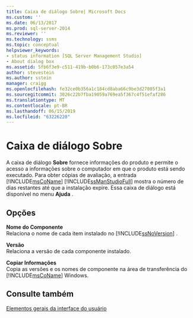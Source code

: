 ```yaml
---
title: Caixa de diálogo Sobre| Microsoft Docs
ms.custom: ''
ms.date: 06/13/2017
ms.prod: sql-server-2014
ms.reviewer: ''
ms.technology: ssms
ms.topic: conceptual
helpviewer_keywords:
- status information [SQL Server Management Studio]
- About dialog box
ms.assetid: 5fb6f3e9-c511-419b-b0b6-173c057e3a54
author: stevestein
ms.author: sstein
manager: craigg
ms.openlocfilehash: fe32ce0b356a1c184cd8aba66c9be3d27805f3a1
ms.sourcegitcommit: 3026c22b7fba19059a769ea5f367c4f51efaf286
ms.translationtype: MT
ms.contentlocale: pt-BR
ms.lasthandoff: 06/15/2019
ms.locfileid: "63226220"
---
```

# <a name="about-dialog-box"></a>Caixa de diálogo Sobre
  A caixa de diálogo **Sobre** fornece informações do produto e permite o acesso a informações sobre o computador em que o produto está sendo executado. Para obter cópias de avaliação, a entrada [!INCLUDE[msCoName](../includes/msconame-md.md)] [!INCLUDE[ssManStudioFull](../includes/ssmanstudiofull-md.md)] mostra o número de dias restantes até que a instalação expire. Essa caixa de diálogo está disponível no menu **Ajuda** .  
  
## <a name="options"></a>Opções  
 **Nome do Componente**  
 Relaciona o nome de cada item instalado no [!INCLUDE[ssNoVersion](../includes/ssnoversion-md.md)] .  
  
 **Versão**  
 Relaciona a versão de cada componente instalado.  
  
 **Copiar Informações**  
 Copia as versões e os nomes de componente na área de transferência do [!INCLUDE[msCoName](../includes/msconame-md.md)] Windows.  
  
## <a name="see-also"></a>Consulte também  
 [Elementos gerais da interface do usuário](general-user-interface-elements.md)  
  
  
